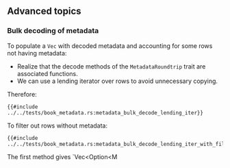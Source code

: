 ## Advanced topics

### Bulk decoding of metadata

To populate a `Vec` with decoded metadata and accounting
for some rows not having metadata:

* Realize that the decode methods of the `MetadataRoundtrip` trait are associated functions.
* We can use a lending iterator over rows to avoid unnecessary copying.

Therefore:

```rust, noplayground, ignore
{{#include ../../tests/book_metadata.rs:metadata_bulk_decode_lending_iter}}
```
  
To filter out rows without metadata:

```rust, noplayground, ignore
{{#include ../../tests/book_metadata.rs:metadata_bulk_decode_lending_iter_with_filter}}
```

The first method gives `Vec<Option<M
